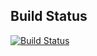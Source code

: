 ## Build Status

[![Build Status](https://travis-ci.org/Ovea/testatoo.png?branch=master)](https://travis-ci.org/Ovea/testatoo)
